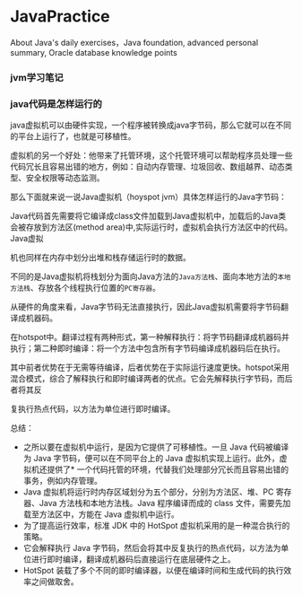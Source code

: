 # JavaPractice
About Java's daily exercises，Java foundation, advanced personal summary, Oracle database knowledge points

### jvm学习笔记
### java代码是怎样运行的
java虚拟机可以由硬件实现，一个程序被转换成java字节码，那么它就可以在不同的平台上运行了，也就是可移植性。

虚拟机的另一个好处：他带来了托管环境，这个托管环境可以帮助程序员处理一些代码冗长且容易出错的地方，例如：自动内存管理、垃圾回收、数组越界、动态类型、安全权限等动态监测。

那么下面就来说一说Java虚拟机（hoyspot jvm）具体怎样运行的Java字节码：

Java代码首先需要将它编译成class文件加载到Java虚拟机中，加载后的Java类会被存放到方法区(method area)中,实际运行时，虚拟机会执行方法区中的代码。Java虚拟

机也同样在内存中划分出堆和栈存储运行时的数据。

不同的是Java虚拟机将栈划分为面向Java方法的`Java方法栈`、面向本地方法的`本地方法栈`、存放各个线程执行位置的`PC寄存器`。

从硬件的角度来看，Java字节码无法直接执行，因此Java虚拟机需要将字节码翻译成机器码。

在hotspot中。翻译过程有两种形式，第一种解释执行：将字节码翻译成机器码并执行；第二种即时编译：将一个方法中包含所有字节码编译成机器码后在执行。

其中前者优势在于无需等待编译，后者优势在于实际运行速度更快。hotspot采用混合模式，综合了解释执行和即时编译两者的优点。它会先解释执行字节码，而后者将其反

复执行热点代码，以方法为单位进行即时编译。


总结：
* 之所以要在虚拟机中运行，是因为它提供了可移植性。一旦 Java 代码被编译为 Java 字节码，便可以在不同平台上的 Java 虚拟机实现上运行。此外，虚拟机还提供了* 一个代码托管的环境，代替我们处理部分冗长而且容易出错的事务，例如内存管理。
* Java 虚拟机将运行时内存区域划分为五个部分，分别为方法区、堆、PC 寄存器、Java 方法栈和本地方法栈。Java 程序编译而成的 class 文件，需要先加载至方法区中，方能在 Java 虚拟机中运行。
* 为了提高运行效率，标准 JDK 中的 HotSpot 虚拟机采用的是一种混合执行的策略。
* 它会解释执行 Java 字节码，然后会将其中反复执行的热点代码，以方法为单位进行即时编译，翻译成机器码后直接运行在底层硬件之上。
* HotSpot 装载了多个不同的即时编译器，以便在编译时间和生成代码的执行效率之间做取舍。



